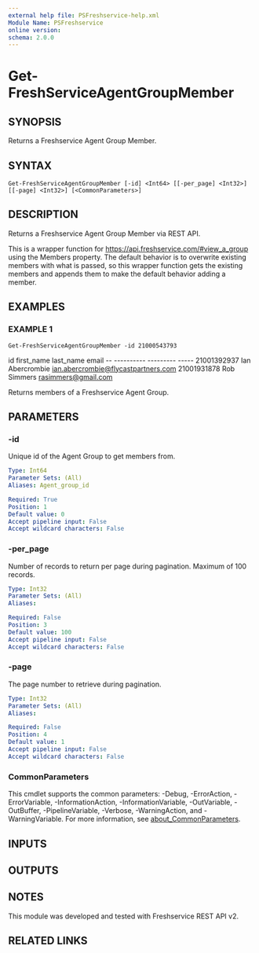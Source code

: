 ```yaml
---
external help file: PSFreshservice-help.xml
Module Name: PSFreshservice
online version:
schema: 2.0.0
---
```


# Get-FreshServiceAgentGroupMember

## SYNOPSIS
Returns a Freshservice Agent Group Member.

## SYNTAX

```
Get-FreshServiceAgentGroupMember [-id] <Int64> [[-per_page] <Int32>] [[-page] <Int32>] [<CommonParameters>]
```

## DESCRIPTION
Returns a Freshservice Agent Group Member via REST API.

This is a wrapper function for https://api.freshservice.com/#view_a_group using the Members property.
The
default behavior is to overwrite existing members with what is passed, so this wrapper function gets the
existing members and appends them to make the default behavior adding a member.

## EXAMPLES

### EXAMPLE 1
```
Get-FreshServiceAgentGroupMember -id 21000543793
```

id first_name last_name   email
        -- ---------- ---------   -----
21001392937 Ian        Abercrombie ian.abercrombie@flycastpartners.com
21001931878 Rob        Simmers     rasimmers@gmail.com

Returns members of a Freshservice Agent Group.

## PARAMETERS

### -id
Unique id of the Agent Group to get members from.

```yaml
Type: Int64
Parameter Sets: (All)
Aliases: Agent_group_id

Required: True
Position: 1
Default value: 0
Accept pipeline input: False
Accept wildcard characters: False
```

### -per_page
Number of records to return per page during pagination. 
Maximum of 100 records.

```yaml
Type: Int32
Parameter Sets: (All)
Aliases:

Required: False
Position: 3
Default value: 100
Accept pipeline input: False
Accept wildcard characters: False
```

### -page
The page number to retrieve during pagination.

```yaml
Type: Int32
Parameter Sets: (All)
Aliases:

Required: False
Position: 4
Default value: 1
Accept pipeline input: False
Accept wildcard characters: False
```

### CommonParameters
This cmdlet supports the common parameters: -Debug, -ErrorAction, -ErrorVariable, -InformationAction, -InformationVariable, -OutVariable, -OutBuffer, -PipelineVariable, -Verbose, -WarningAction, and -WarningVariable. For more information, see [about_CommonParameters](http://go.microsoft.com/fwlink/?LinkID=113216).

## INPUTS

## OUTPUTS

## NOTES
This module was developed and tested with Freshservice REST API v2.

## RELATED LINKS
